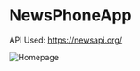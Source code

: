 # NewsPhoneApp

API Used: https://newsapi.org/

![Homepage](https://user-images.githubusercontent.com/92242780/179664802-73f060b2-304e-4d69-bf36-5b752cffcb08.jpg)

